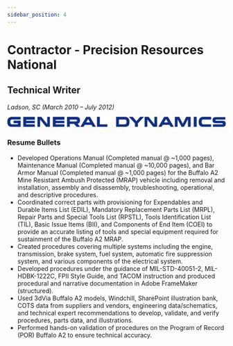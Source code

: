 ```yaml
---
sidebar_position: 4
---
```


# Contractor - Precision Resources National
## Technical Writer
_Ladson, SC (March 2010 – July 2012)_

![General Dynamics](../img/general_dynamics.svg)

### Resume Bullets

- Developed Operations Manual (Completed manual @ ~1,000 pages), Maintenance Manual (Completed manual @
~10,000 pages), and Bar Armor Manual (Completed manual @ ~1,000 pages) for the Buffalo A2 Mine Resistant
Ambush Protected (MRAP) vehicle including removal and installation, assembly and disassembly, troubleshooting,
operational, and descriptive procedures.
- Coordinated correct parts with provisioning for Expendables and Durable Items List (EDIL), Mandatory Replacement
Parts List (MRPL), Repair Parts and Special Tools List (RPSTL), Tools Identification List (TIL), Basic Issue Items
(BII), and Components of End Item (COEI) to provide an accurate listing of tools and special equipment required for
sustainment of the Buffalo A2 MRAP.
- Created procedures covering multiple systems including the engine, transmission, brake system, fuel system,
automatic fire suppression system, and various components of the electrical system.
- Developed procedures under the guidance of MIL-STD-40051-2, MIL-HDBK-1222C, FPII Style Guide, and TACOM
instruction and produced procedural and narrative documentation in Adobe FrameMaker (structured).
- Used 3dVia Buffalo A2 models, Windchill, SharePoint illustration bank, COTS data from suppliers and vendors,
engineering data/schematics, and technical expert recommendations to develop, validate, and verify procedures,
parts data, and illustrations.
- Performed hands-on validation of procedures on the Program of Record (POR) Buffalo A2 to ensure technical
accuracy.
